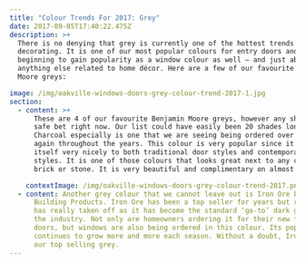 ```yaml
---
title: "Colour Trends For 2017: Grey"
date: 2017-09-05T17:40:22.475Z
description: >+
  There is no denying that grey is currently one of the hottest trends in
  decorating. It is one of our most popular colours for entry doors and is
  beginning to gain popularity as a window colour as well – and just about
  anything else related to home décor. Here are a few of our favourite Benjamin
  Moore greys:

image: /img/oakville-windows-doors-grey-colour-trend-2017-1.jpg
section:
  - content: >+
      These are 4 of our favourite Benjamin Moore greys, however any shade is a
      safe bet right now. Our list could have easily been 20 shades long. Kendal
      Charcoal especially is one that we are seeing being ordered over and over
      again throughout the years. This colour is very popular since it leans
      itself very nicely to both traditional door styles and contemporary door
      styles. It is one of those colours that looks great next to any colour of
      brick or stone. It is very beautiful and complimentary on almost any home.

    contextImage: /img/oakville-windows-doors-grey-colour-trend-2017.png
  - content: Another grey colour that we cannot leave out is Iron Ore by Gentek
      Building Products. Iron Ore has been a top seller for years but recently
      has really taken off as it has become the standard ‘go-to’ dark grey in
      the industry. Not only are homeowners ordering it for their new front
      doors, but windows are also being ordered in this colour. Its popularity
      continues to grow more and more each season. Without a doubt, Iron Ore is
      our top selling grey.
---
```

